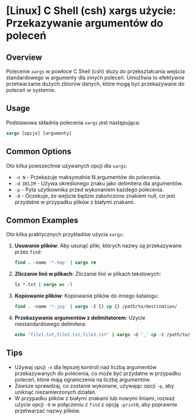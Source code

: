 # [Linux] C Shell (csh) xargs użycie: Przekazywanie argumentów do poleceń

## Overview
Polecenie `xargs` w powłoce C Shell (csh) służy do przekształcania wejścia standardowego w argumenty dla innych poleceń. Umożliwia to efektywne przetwarzanie dużych zbiorów danych, które mogą być przekazywane do poleceń w systemie.

## Usage
Podstawowa składnia polecenia `xargs` jest następująca:

```csh
xargs [opcje] [argumenty]
```

## Common Options
Oto kilka powszechnie używanych opcji dla `xargs`:

- `-n N` - Przekazuje maksymalnie N argumentów do polecenia.
- `-d DELIM` - Używa określonego znaku jako delimitera dla argumentów.
- `-p` - Pyta użytkownika przed wykonaniem każdego polecenia.
- `-0` - Oczekuje, że wejście będzie zakończone znakiem null, co jest przydatne w przypadku plików z białymi znakami.

## Common Examples
Oto kilka praktycznych przykładów użycia `xargs`:

1. **Usuwanie plików**:
   Aby usunąć pliki, których nazwy są przekazywane przez `find`:
   ```csh
   find . -name '*.tmp' | xargs rm
   ```

2. **Zliczanie linii w plikach**:
   Zliczanie linii w plikach tekstowych:
   ```csh
   ls *.txt | xargs wc -l
   ```

3. **Kopiowanie plików**:
   Kopiowanie plików do innego katalogu:
   ```csh
   find . -name '*.jpg' | xargs -I {} cp {} /path/to/destination/
   ```

4. **Przekazywanie argumentów z delimitatorem**:
   Użycie niestandardowego delimitera:
   ```csh
   echo "file1.txt,file2.txt,file3.txt" | xargs -d ',' cp -t /path/to/destination/
   ```

## Tips
- Używaj opcji `-n` dla lepszej kontroli nad liczbą argumentów przekazywanych do polecenia, co może być przydatne w przypadku poleceń, które mają ograniczenia na liczbę argumentów.
- Zawsze sprawdzaj, co zostanie wykonane, używając opcji `-p`, aby uniknąć niezamierzonych działań.
- W przypadku plików z białymi znakami lub nowymi liniami, rozważ użycie opcji `-0` w połączeniu z `find` z opcją `-print0`, aby poprawnie przetwarzać nazwy plików.